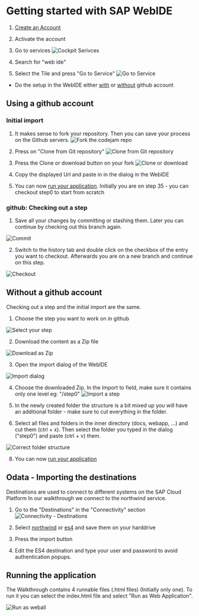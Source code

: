 # Getting started with SAP WebIDE

1. [Create an Account](https://www.sap.com/developer/topics/sap-webide.html)
2. Activate the account
3. Go to services
![Cockpit Serivces](WebIDE.JPG)

4. Search for "web ide"
5. Select the Tile and press "Go to Service"
![Go to Service](WebIDE2.JPG)

* Do the setup in the WebIDE either [with](#using-a-github-account) or [without](#without-a-github-account) github account

## Using a github account

### Initial import

1. It makes sense to fork your repository. Then you can save your process on the Github servers.
![Fork the codejam repo](Fork.JPG)

2. Press on "Clone from Git repository"
![Clone from Git repository](WebIDEGitClone.JPG)

3. Press the Clone or download button on your fork
![Clone or download](WebIDEGitUrl.JPG)

4. Copy the displayed Url and paste in in the dialog in the WebIDE
5. You can now [run your application](#running-the-application). Initially you are on step 35 - you can checkout step0 to start from scratch

### github: Checking out a step

1. Save all your changes by committing or stashing them. Later you can continue by checking out this branch again.
<div>
    <img src="Commit.JPG" alt="Commit"></src>
</div>

2. Switch to the history tab and double click on the checkbox of the entry you want to checkout.
Afterwards you are on a new branch and continue on this step.
<div>
    <img src="Checkout.JPG" alt="Checkout"></src>
</div>

## Without a github account

Checking out a step and the initial import are the same.

1. Choose the step you want to work on in github 
<div>
    <img src="SelectYourStep.JPG" alt="Select your step"></src>
</div>

2. Download the content as a Zip file 
<div>
    <img src="DownloadZip.JPG" alt="Download as Zip"></src>
</div>

3. Open the import dialog of the WebIDE 
<div>
    <img src="WebIDEImport.JPG" alt="Import dialog"></src>
</div>

4. Choose the downloaded Zip. In the Import to field, make sure it contains only one level eg: "/step0"
![Import a step](ImportStep.JPG)

6. In the newly created folder the structure is a bit mixed up you will have an additional folder - make sure to cut everything in the folder.
7. Select all files and folders in the inner directory (docs, webapp, ...) and cut them (ctrl + x). Then select the folder you typed in the dialog ("step0")
and paste (ctrl + v) them.
<div>
    <img src="CorrectStructure.JPG" alt="Correct folder structure"></src>
</div>

8. You can now [run your application](#running-the-application)

## Odata - Importing the destinations

Destinations are used to connect to different systems on the SAP Cloud Platform
In our walkthrough we connect to the northwind service.

1. Go to the "Destinations" in the "Connectivity" section
![Connectivity - Destinations](Destinations.JPG)

2. Select [northwind](../northwind) or [es4](../ES4) and save them on your harddrive
3. Press the import button
4. Edit the ES4 destination and type your user and password to avoid authentication popups.

## Running the application

The Walkthrough contains 4 runnable files (.html files) (Initially only one).
To run it you can select the index.html file and select "Run as Web Application".

![Run as weball](RunAsWebapp.JPG)